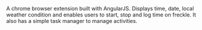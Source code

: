 A chrome browser extension built with AngularJS. Displays time, date, local weather condition and enables users to start, stop and log time on freckle. It also has a simple task manager to manage activities.